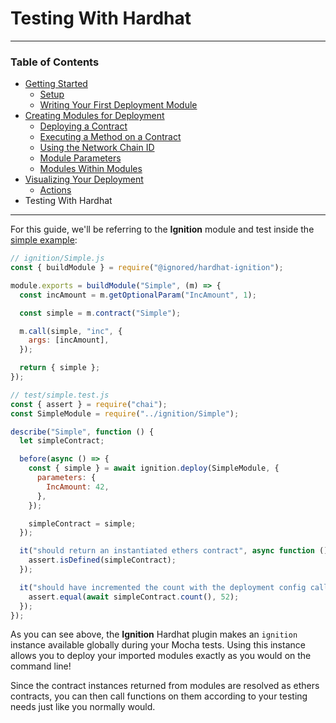 # Testing With Hardhat

---

### Table of Contents

- [Getting Started](./getting-started-guide.md)
  - [Setup](./getting-started-guide.md#setup)
  - [Writing Your First Deployment Module](./getting-started-guide.md#writing-your-first-deployment-module)
- [Creating Modules for Deployment](./creating-modules-for-deployment.md)
  - [Deploying a Contract](./creating-modules-for-deployment.md#deploying-a-contract)
  - [Executing a Method on a Contract](./creating-modules-for-deployment.md#executing-a-method-on-a-contract)
  - [Using the Network Chain ID](./creating-modules-for-deployment.md#using-the-network-chain-id)
  - [Module Parameters](./creating-modules-for-deployment.md#module-parameters)
  - [Modules Within Modules](./creating-modules-for-deployment.md#modules-within-modules)
- [Visualizing Your Deployment](./visualizing-your-deployment.md)
  - [Actions](./visualizing-your-deployment.md#actions)
- Testing With Hardhat

---

For this guide, we'll be referring to the **Ignition** module and test inside the [simple example](../examples/simple):

```javascript
// ignition/Simple.js
const { buildModule } = require("@ignored/hardhat-ignition");

module.exports = buildModule("Simple", (m) => {
  const incAmount = m.getOptionalParam("IncAmount", 1);

  const simple = m.contract("Simple");

  m.call(simple, "inc", {
    args: [incAmount],
  });

  return { simple };
});

// test/simple.test.js
const { assert } = require("chai");
const SimpleModule = require("../ignition/Simple");

describe("Simple", function () {
  let simpleContract;

  before(async () => {
    const { simple } = await ignition.deploy(SimpleModule, {
      parameters: {
        IncAmount: 42,
      },
    });

    simpleContract = simple;
  });

  it("should return an instantiated ethers contract", async function () {
    assert.isDefined(simpleContract);
  });

  it("should have incremented the count with the deployment config call", async function () {
    assert.equal(await simpleContract.count(), 52);
  });
});
```

As you can see above, the **Ignition** Hardhat plugin makes an `ignition` instance available globally during your Mocha tests. Using this instance allows you to deploy your imported modules exactly as you would on the command line!

Since the contract instances returned from modules are resolved as ethers contracts, you can then call functions on them according to your testing needs just like you normally would.
